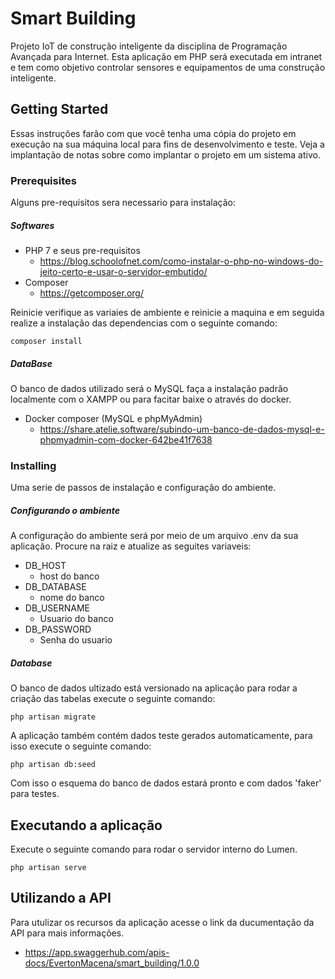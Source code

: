 # Smart Building

Projeto IoT de construção inteligente da disciplina de Programação Avançada para Internet. Esta aplicação em PHP será executada em intranet e tem como objetivo controlar sensores e equipamentos de uma construção inteligente.

## Getting Started

Essas instruções farão com que você tenha uma cópia do projeto em execução na sua máquina local para fins de desenvolvimento e teste. Veja a implantação de notas sobre como implantar o projeto em um sistema ativo.
### Prerequisites

Alguns pre-requisitos sera necessario para instalação:

##### Softwares

* PHP 7 e seus pre-requisitos
    * https://blog.schoolofnet.com/como-instalar-o-php-no-windows-do-jeito-certo-e-usar-o-servidor-embutido/
* Composer
    * https://getcomposer.org/

Reinicie verifique as variaies de ambiente e reinicie a maquina e em seguida realize a instalação das dependencias com o seguinte comando:
```
composer install
```

##### DataBase

O banco de dados utilizado será o MySQL faça a instalação padrão localmente com o XAMPP ou para facitar baixe o através do docker.

* Docker composer (MySQL e phpMyAdmin)
    * https://share.atelie.software/subindo-um-banco-de-dados-mysql-e-phpmyadmin-com-docker-642be41f7638
    

### Installing

Uma serie de passos de instalação e configuração do ambiente.

##### Configurando o ambiente

A configuração do ambiente será por meio de um arquivo .env da sua aplicação. Procure na raiz e atualize as seguites variaveis:

*  DB_HOST
    *   host do banco 
*   DB_DATABASE
    *   nome do banco
*   DB_USERNAME
    *   Usuario do banco
*   DB_PASSWORD
    *   Senha do usuario
        
##### Database

O banco de dados ultizado está versionado na aplicação para rodar a criação das tabelas execute o seguinte comando:
```
php artisan migrate
```

A aplicação também contém dados teste gerados automaticamente, para isso execute o seguinte comando:

```
php artisan db:seed
```

Com isso o esquema do banco de dados estará pronto e com dados 'faker' para testes.

## Executando a aplicação

Execute o seguinte comando para rodar o servidor interno do Lumen.

```
php artisan serve
```

## Utilizando a API

Para utulizar os recursos da aplicação acesse o link da ducumentação da API para mais informações.

*   https://app.swaggerhub.com/apis-docs/EvertonMacena/smart_building/1.0.0
